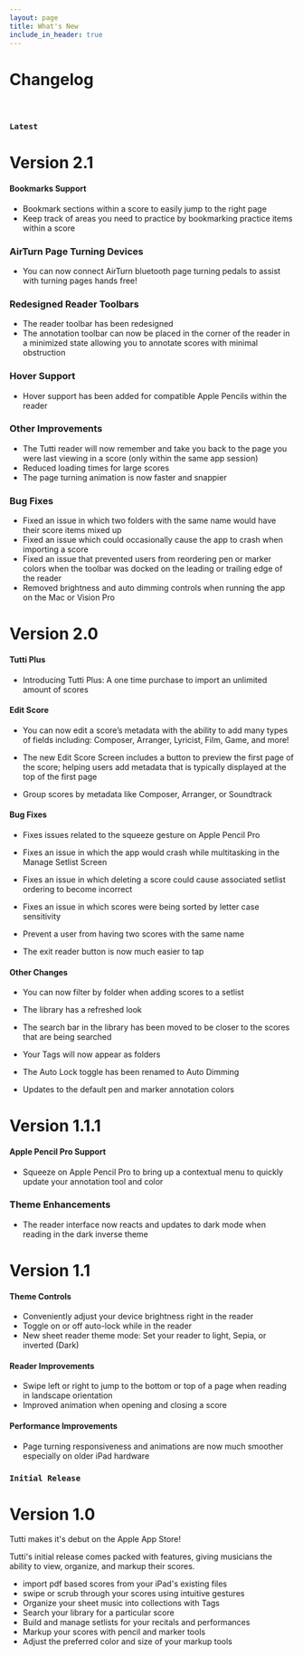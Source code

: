 ```yaml
---
layout: page
title: What's New
include_in_header: true
---
```


# Changelog
<br>

### `Latest`
# **Version 2.1**

#### **Bookmarks Support**
- Bookmark sections within a score to easily jump to the right page
- Keep track of areas you need to practice by bookmarking practice items within a score

### **AirTurn Page Turning Devices**
- You can now connect AirTurn bluetooth page turning pedals to assist with turning pages hands free!

### **Redesigned Reader Toolbars**
- The reader toolbar has been redesigned
- The annotation toolbar can now be placed in the corner of the reader in a minimized state allowing you to annotate scores with minimal obstruction

### **Hover Support**
- Hover support has been added for compatible Apple Pencils within the reader

### **Other Improvements**
- The Tutti reader will now remember and take you back to the page you were last viewing in a score (only within the same app session)
- Reduced loading times for large scores
- The page turning animation is now faster and snappier

### **Bug Fixes**
- Fixed an issue in which two folders with the same name would have their score items mixed up
- Fixed an issue which could occasionally cause the app to crash when importing a score
- Fixed an issue that prevented users from reordering pen or marker colors when the toolbar was docked on the leading or trailing edge of the reader
- Removed brightness and auto dimming controls when running the app on the Mac or Vision Pro

# **Version 2.0**
#### **Tutti Plus**
- Introducing Tutti Plus: A one time purchase to import an unlimited amount of scores

#### **Edit Score**
- You can now edit a score’s metadata with the ability to add many types of fields including: Composer, Arranger, Lyricist, Film, Game, and more!

- The new Edit Score Screen includes a button to preview the first page of the score; helping users add metadata that is typically displayed at the top of the first page

- Group scores by metadata like Composer, Arranger, or Soundtrack

#### **Bug Fixes**
- Fixes issues related to the squeeze gesture on Apple Pencil Pro

- Fixes an issue in which the app would crash while multitasking in the Manage Setlist Screen

- Fixes an issue in which deleting a score could cause associated setlist ordering to become incorrect

- Fixes an issue in which scores were being sorted by letter case sensitivity

- Prevent a user from having two scores with the same name

- The exit reader button is now much easier to tap

#### **Other Changes**
- You can now filter by folder when adding scores to a setlist

- The library has a refreshed look

- The search bar in the library has been moved to be closer to the scores that are being searched

- Your Tags will now appear as folders

- The Auto Lock toggle has been renamed to Auto Dimming

- Updates to the default pen and marker annotation colors

# **Version 1.1.1**
#### **Apple Pencil Pro Support**
- Squeeze on Apple Pencil Pro to bring up a contextual menu to quickly update your annotation tool and color

### **Theme Enhancements**
- The reader interface now reacts and updates to dark mode when reading in the dark inverse theme

# **Version 1.1**
#### **Theme Controls**
- Conveniently adjust your device brightness right in the reader
- Toggle on or off auto-lock while in the reader
- New sheet reader theme mode: Set your reader to light, Sepia, or inverted (Dark) 

#### **Reader Improvements**
- Swipe left or right to jump to the bottom or top of a page when reading in landscape orientation
- Improved animation when opening and closing a score

#### **Performance Improvements**
- Page turning responsiveness and animations are now much smoother especially on older iPad hardware

### `Initial Release`
# **Version 1.0**
Tutti makes it's debut on the Apple App Store!

Tutti's initial release comes packed with features, giving musicians the ability to view, organize, and markup their scores.

- import pdf based scores from your iPad's existing files
- swipe or scrub through your scores using intuitive gestures
- Organize your sheet music into collections with Tags
- Search your library for a particular score
- Build and manage setlists for your recitals and performances
- Markup your scores with pencil and marker tools
- Adjust the preferred color and size of your markup tools

<br>

